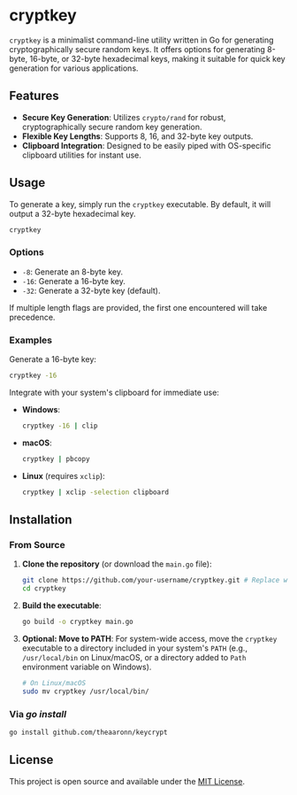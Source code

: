 # cryptkey

`cryptkey` is a minimalist command-line utility written in Go for generating
cryptographically secure random keys. It offers options for generating
8-byte, 16-byte, or 32-byte hexadecimal keys, making it suitable for quick
key generation for various applications.

## Features

- **Secure Key Generation**: Utilizes `crypto/rand` for robust,
  cryptographically secure random key generation.
- **Flexible Key Lengths**: Supports 8, 16, and 32-byte key outputs.
- **Clipboard Integration**: Designed to be easily piped with OS-specific
  clipboard utilities for instant use.

## Usage

To generate a key, simply run the `cryptkey` executable. By default, it will
output a 32-byte hexadecimal key.

```bash
cryptkey
```

### Options

- `-8`: Generate an 8-byte key.
- `-16`: Generate a 16-byte key.
- `-32`: Generate a 32-byte key (default).

If multiple length flags are provided, the first one encountered will take
precedence.

### Examples

Generate a 16-byte key:

```bash
cryptkey -16
```

Integrate with your system's clipboard for immediate use:

- **Windows**:
  ```bash
  cryptkey -16 | clip
  ```
- **macOS**:
  ```bash
  cryptkey | pbcopy
  ```
- **Linux** (requires `xclip`):
  ```bash
  cryptkey | xclip -selection clipboard
  ```

## Installation

### From Source

1.  **Clone the repository** (or download the `main.go` file):
    ```bash
    git clone https://github.com/your-username/cryptkey.git # Replace with your repo
    cd cryptkey
    ```
2.  **Build the executable**:
    ```bash
    go build -o cryptkey main.go
    ```
3.  **Optional: Move to PATH**: For system-wide access, move the `cryptkey`
    executable to a directory included in your system's `PATH` (e.g.,
    `/usr/local/bin` on Linux/macOS, or a directory added to `Path`
    environment variable on Windows).

    ```bash
    # On Linux/macOS
    sudo mv cryptkey /usr/local/bin/
    ```
### Via _go install_
```bash
go install github.com/theaaronn/keycrypt
```

## License

This project is open source and available under the [MIT License](LICENSE).
